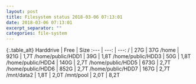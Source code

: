 ```yaml
---
layout: post
title: Filesystem status 2018-03-06 07:13:01
date: 2018-03-06 07:13:01
excerpt_separator: ""
categories: file-system
---
```

{:.table_alt}
Harddrive | Free | Size
:--- | ---: | ---:
/ | 27G | 37G
/home | 921G | 1,7T
/home/public/HDD1 | 39G | 1,8T
/home/public/HDD3 | 50G | 1,8T
/home/public/HDD4 | 140G | 2,7T
/home/public/HDD5 | 673G | 2,7T
/home/public/HDD6 | 852G | 2,7T
/home/public/HDD7 | 167G | 2,7T
/mnt/data2 | 1,8T | 2,0T
/mnt/pool | 2,0T | 8,2T
